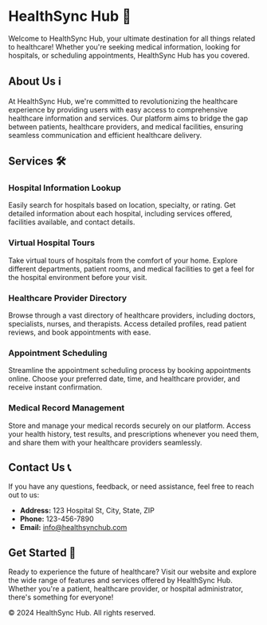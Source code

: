 # HealthSync Hub 🏥

Welcome to HealthSync Hub, your ultimate destination for all things related to healthcare! Whether you're seeking medical information, looking for hospitals, or scheduling appointments, HealthSync Hub has you covered.

## About Us ℹ️

At HealthSync Hub, we're committed to revolutionizing the healthcare experience by providing users with easy access to comprehensive healthcare information and services. Our platform aims to bridge the gap between patients, healthcare providers, and medical facilities, ensuring seamless communication and efficient healthcare delivery.

## Services 🛠️

### Hospital Information Lookup
Easily search for hospitals based on location, specialty, or rating. Get detailed information about each hospital, including services offered, facilities available, and contact details.

### Virtual Hospital Tours
Take virtual tours of hospitals from the comfort of your home. Explore different departments, patient rooms, and medical facilities to get a feel for the hospital environment before your visit.

### Healthcare Provider Directory
Browse through a vast directory of healthcare providers, including doctors, specialists, nurses, and therapists. Access detailed profiles, read patient reviews, and book appointments with ease.

### Appointment Scheduling
Streamline the appointment scheduling process by booking appointments online. Choose your preferred date, time, and healthcare provider, and receive instant confirmation.

### Medical Record Management
Store and manage your medical records securely on our platform. Access your health history, test results, and prescriptions whenever you need them, and share them with your healthcare providers seamlessly.

## Contact Us 📞

If you have any questions, feedback, or need assistance, feel free to reach out to us:

- **Address:** 123 Hospital St, City, State, ZIP
- **Phone:** 123-456-7890
- **Email:** info@healthsynchub.com

## Get Started 🚀

Ready to experience the future of healthcare? Visit our website and explore the wide range of features and services offered by HealthSync Hub. Whether you're a patient, healthcare provider, or hospital administrator, there's something for everyone!

© 2024 HealthSync Hub. All rights reserved.

